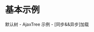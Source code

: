 # 基本示例

<link href='{{path}}/res/default/style.css' rel='stylesheet' />
<script>
    requirejs( [ '{{module}}' ], function( {{name}} ){
    });
</script>


<dl>
    <dt>默认树 - AjaxTree 示例 - [同步&&异步]加载</dt>
    <dd>
        <div class="js_compAjaxTree" data-cajScriptData="|script">
            <script type="text/template">
                {
                    root: ["folder","0",'root']
                    , url: "{{path}}/examples/data/treedata.php?id={0}"
                    , data: 
                        {
                            "0": [
                                    ["folder","01","非异步节点01"],
                                    ["folder","02","非异步节点02"],
                                    ["folder","03","异步节点"],
                                    ["file","04","叶末节点"]
                                ],
                            "01": [
                                    ["folder","0101","folder0101"],
                                    ["file","0102","file0102"],
                                    ["file","0103","file0103"]
                                ],
                            "02": [
                                    ["file","0201","file0201"],
                                    ["file","0202","file0202"]
                                ],
                            "0101": [
                                    ["file","010101","file010101"],
                                    ["file","010102","file010102"]
                                ]

                        }
                }
            </script>
        </div>
    </dd>
</dl>

<dl>
    <dt>添加 a 链接 - AjaxTree 示例 - 同步加载</dt>
    <dd>
    <div class="js_compAjaxTree js_tree2" data-cajData="TREE_2" data-urlArgName="node">
        <script>
            window.TREE_2 = {
                root: [ 'folder', "23",'客户发展部']
                , data: 
                    {
                        "24":
                        [
                            [
                                'file',
                                "25", 
                                "二组一队"
                            ], 
                            [
                                'file',
                                "26", 
                                "二组二队"
                            ], 
                            [
                                'file',
                                "27", 
                                "二组三队"
                            ]
                        ], 
                        "23":
                        [
                            [
                                'file',
                                "28", 
                                "销售二组"
                            ], 
                            [
                                'folder', 
                                "24", 
                                "售前审核组"
                            ]
                        ]
                    }
            };           

            $( document ).delegate( 'div.js_tree2', 'renderItem', function( _evt, _item, _data ){
                _item.html( JC.f.printf( '<a href="?node={0}" data-id="{0}">{1}</a>', _data[1], _data[2] ) );
            });

        </script>
    </div>
    </dd>
</dl>
<dl>
    <dt>添加 a 链接, evt.preventDefault - AjaxTree 示例 - 同步加载</dt>
    <dd>
    <div class="js_compAjaxTree js_tree3" data-cajData="TREE_3" data-urlArgName="node">
        <script>
            window.TREE_3 = {
                root: [ 'folder', "23",'客户发展部']
                , data: 
                    {
                        "24":
                        [
                            [
                                'file',
                                "25", 
                                "二组一队"
                            ], 
                            [
                                'file',
                                "26", 
                                "二组二队"
                            ], 
                            [
                                'file',
                                "27", 
                                "二组三队"
                            ]
                        ], 
                        "23":
                        [
                            [
                                'file',
                                "28", 
                                "销售二组"
                            ], 
                            [
                                'folder',
                                "24", 
                                "售前审核组"
                            ]
                        ]
                    }
            };           

            $( document ).delegate( 'div.js_tree3', 'renderItem', function( _evt, _item, _data ){
                _item.html( JC.f.printf( '<a href="javascript:;" data-id="{0}">{1}</a>', _data[1], _data[2] ) );
            });

            $( document ).delegate( 'div.js_tree3', 'change', function( _evt, _item, _data, _box ){
                //JC.dir( _item[0], _data, _box[0] );
                //JC.log( 'tree3:', _data );
            });
        </script>
    </div>
    </dd>
</dl>

